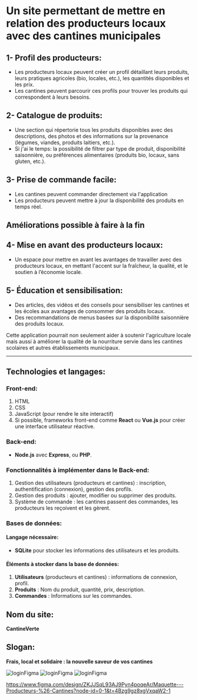 
# Un site permettant de mettre en relation des producteurs locaux avec des cantines municipales

## 1- **Profil des producteurs**:

- Les producteurs locaux peuvent créer un profil détaillant leurs produits, leurs pratiques agricoles (bio, locales, etc.), les quantités disponibles et les prix.
- Les cantines peuvent parcourir ces profils pour trouver les produits qui correspondent à leurs besoins.

## 2- **Catalogue de produits**:

- Une section qui répertorie tous les produits disponibles avec des descriptions, des photos et des informations sur la provenance (légumes, viandes, produits laitiers, etc.).
- Si j'ai le temps: la possibilité de filtrer par type de produit, disponibilité saisonnière, ou préférences alimentaires (produits bio, locaux, sans gluten, etc.). 

## 3- **Prise de commande facile**:

- Les cantines peuvent commander directement via l'application
- Les producteurs peuvent mettre à jour la disponibilité des produits en temps réel.

## **Améliorations possible à faire à la fin**

## 4- **Mise en avant des producteurs locaux**:

- Un espace pour mettre en avant les avantages de travailler avec des producteurs locaux, en mettant l'accent sur la fraîcheur, la qualité, et le soutien à l’économie locale.

## 5- **Éducation et sensibilisation**:

- Des articles, des vidéos et des conseils pour sensibiliser les cantines et les écoles aux avantages de consommer des produits locaux.
- Des recommandations de menus basées sur la disponibilité saisonnière des produits locaux.

Cette application pourrait non seulement aider à soutenir l'agriculture locale mais aussi à améliorer la qualité de la nourriture servie dans les cantines scolaires et autres établissements municipaux.

---

## **Technologies et langages**:

### Front-end:
1. HTML
2. CSS
3. JavaScript (pour rendre le site interactif)
4. Si possible, frameworks front-end comme **React** ou **Vue.js** pour créer une interface utilisateur réactive.

### Back-end:
- **Node.js** avec **Express**, ou **PHP**.

### Fonctionnalités à implémenter dans le Back-end:
1. Gestion des utilisateurs (producteurs et cantines) : inscription, authentification (connexion), gestion des profils.
2. Gestion des produits : ajouter, modifier ou supprimer des produits.
3. Système de commande : les cantines passent des commandes, les producteurs les reçoivent et les gèrent.

### Bases de données:

#### Langage nécessaire:
- **SQLite** pour stocker les informations des utilisateurs et les produits.

#### Éléments à stocker dans la base de données:
1. **Utilisateurs** (producteurs et cantines) : informations de connexion, profil.
2. **Produits** : Nom du produit, quantité, prix, description.
3. **Commandes** : Informations sur les commandes.

    
## Nom du site: 

**CantineVerte**

## Slogan: 

**Frais, local et solidaire : la nouvelle saveur de vos cantines**

![loginFigma](assets/Desktop-login.png)
![loginFigma](assets/DesktopAccueil.png)
![loginFigma](assets/DesktopCommande.png)


https://www.figma.com/design/ZKJJSqL93AJ9Pyn4poqeAr/Maquette---Producteurs-%26-Cantines?node-id=0-1&t=4Bzg9gz8xgVxqaW2-1